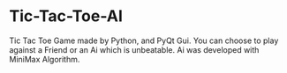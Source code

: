 # Tic-Tac-Toe-AI
Tic Tac Toe Game made by Python, and PyQt Gui. You can choose to play against a Friend or an Ai which is unbeatable. Ai was developed with MiniMax Algorithm.
